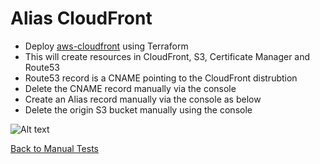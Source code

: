# Alias CloudFront
* Deploy [aws-cloudfront](https://github.com/celidor/aws-cloudfront) using Terraform
* This will create resources in CloudFront, S3, Certificate Manager and Route53
* Route53 record is a CNAME pointing to the CloudFront distrubtion
* Delete the CNAME record manually via the console
* Create an Alias record manually via the console as below
* Delete the origin S3 bucket manually using the console

![Alt text](images/alias-cloudfront.png?raw=true "CloudFront Distribution")

[Back to Manual Tests](../manual-tests.md)
